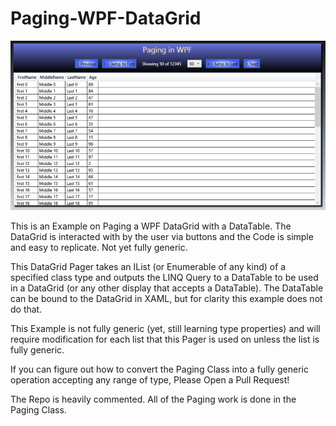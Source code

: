# Paging-WPF-DataGrid

![Screenshot](PaginginWPF.PNG)

This is an Example on Paging a WPF DataGrid with a DataTable. The DataGrid is interacted with by the user via buttons and the Code is simple and easy to replicate. Not yet fully generic.

This DataGrid Pager takes an IList (or Enumerable of any kind) of a specified class type and outputs the LINQ Query to a DataTable to be used in a DataGrid (or any other display that accepts a DataTable). The DataTable can be bound to the DataGrid in XAML, but for clarity this example does not do that. 

This Example is not fully generic (yet, still learning type properties) and will require modification for each list that this Pager is used on unless the list is fully generic.

If you can figure out how to convert the Paging Class into a fully generic operation accepting any range of type, Please Open a Pull Request!

The Repo is heavily commented. All of the Paging work is done in the Paging Class. 
